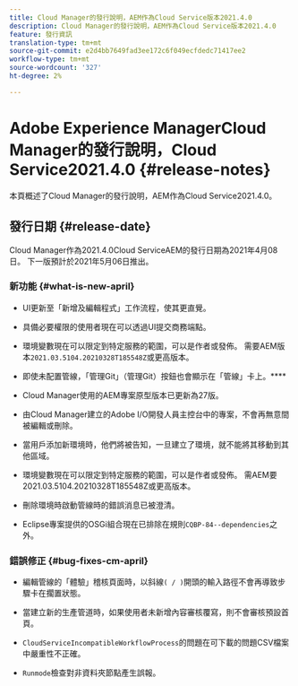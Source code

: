 ```yaml
---
title: Cloud Manager的發行說明，AEM作為Cloud Service版本2021.4.0
description: Cloud Manager的發行說明，AEM作為Cloud Service版本2021.4.0
feature: 發行資訊
translation-type: tm+mt
source-git-commit: e2d4bb7649fad3ee172c6f049ecfdedc71417ee2
workflow-type: tm+mt
source-wordcount: '327'
ht-degree: 2%

---
```



# Adobe Experience ManagerCloud Manager的發行說明，Cloud Service2021.4.0 {#release-notes}

本頁概述了Cloud Manager的發行說明，AEM作為Cloud Service2021.4.0。

## 發行日期 {#release-date}

Cloud Manager作為2021.4.0Cloud ServiceAEM的發行日期為2021年4月08日。
下一版預計於2021年5月06日推出。

### 新功能 {#what-is-new-april}

* UI更新至「新增及編輯程式」工作流程，使其更直覺。

* 具備必要權限的使用者現在可以透過UI提交商務端點。

* 環境變數現在可以限定到特定服務的範圍，可以是作者或發佈。 需要AEM版本`2021.03.5104.20210328T185548Z`或更高版本。

* 即使未配置管線，「管理Git」（管理Git）按鈕也會顯示在「管線」卡上。****

* Cloud Manager使用的AEM專案原型版本已更新為27版。

* 由Cloud Manager建立的Adobe I/O開發人員主控台中的專案，不會再無意間被編輯或刪除。

* 當用戶添加新環境時，他們將被告知，一旦建立了環境，就不能將其移動到其他區域。

* 環境變數現在可以限定到特定服務的範圍，可以是作者或發佈。 需AEM要2021.03.5104.20210328T185548Z或更高版本。

* 刪除環境時啟動管線時的錯誤消息已被澄清。

* Eclipse專案提供的OSGi組合現在已排除在規則`CQBP-84--dependencies`之外。

### 錯誤修正 {#bug-fixes-cm-april}

* 編輯管線的「體驗」稽核頁面時，以斜線`( / )`開頭的輸入路徑不會再導致步驟卡在擱置狀態。

* 當建立新的生產管道時，如果使用者未新增內容審核覆寫，則不會審核預設首頁。

* `CloudServiceIncompatibleWorkflowProcess`的問題在可下載的問題CSV檔案中嚴重性不正確。

* `Runmode`檢查對非資料夾節點產生誤報。